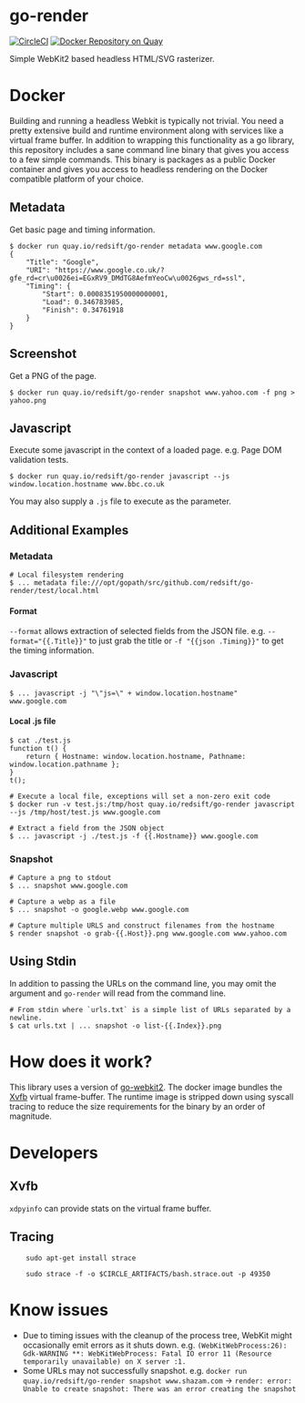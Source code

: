# go-render

[![CircleCI](https://circleci.com/gh/Redsift/go-render.svg?style=svg)](https://circleci.com/gh/Redsift/go-render) [![Docker Repository on Quay](https://quay.io/repository/redsift/go-render/status "Docker Repository on Quay")](https://quay.io/repository/redsift/go-render)

Simple WebKit2 based headless HTML/SVG rasterizer. 

# Docker

Building and running a headless Webkit is typically not trivial. You need a pretty extensive build and runtime environment along with services like a virtual frame buffer. In addition to wrapping this functionality as a go library, this repository includes a sane command line binary that gives you access to a few simple commands. This binary is packages as a public Docker container and gives you access to headless rendering on the Docker compatible platform of your choice.

## Metadata

Get basic page and timing information.

    $ docker run quay.io/redsift/go-render metadata www.google.com
    {
        "Title": "Google",
        "URI": "https://www.google.co.uk/?gfe_rd=cr\u0026ei=EGxRV9_DMdTG8AefmYeoCw\u0026gws_rd=ssl",
        "Timing": {
            "Start": 0.0008351950000000001,
            "Load": 0.346783985,
            "Finish": 0.34761918
        }
    }

## Screenshot

Get a PNG of the page.

    $ docker run quay.io/redsift/go-render snapshot www.yahoo.com -f png > yahoo.png

## Javascript

Execute some javascript in the context of a loaded page. e.g. Page DOM validation tests.

	$ docker run quay.io/redsift/go-render javascript --js window.location.hostname www.bbc.co.uk

You may also supply a `.js` file to execute as the parameter.

## Additional Examples

### Metadata

	# Local filesystem rendering
	$ ... metadata file:///opt/gopath/src/github.com/redsift/go-render/test/local.html

#### Format

`--format` allows extraction of selected fields from the JSON file. e.g. `--format="{{.Title}}"` to just grab the title
or `-f "{{json .Timing}}"` to get the timing information.

### Javascript

	$ ... javascript -j "\"js=\" + window.location.hostname"  www.google.com

#### Local .js file

    $ cat ./test.js
    function t() {
        return { Hostname: window.location.hostname, Pathname: window.location.pathname };
    }
    t();
    
    # Execute a local file, exceptions will set a non-zero exit code
	$ docker run -v test.js:/tmp/host quay.io/redsift/go-render javascript --js /tmp/host/test.js www.google.com
    
	# Extract a field from the JSON object
	$ ... javascript -j ./test.js -f {{.Hostname}} www.google.com

### Snapshot

	# Capture a png to stdout
	$ ... snapshot www.google.com

	# Capture a webp as a file
	$ ... snapshot -o google.webp www.google.com

	# Capture multiple URLS and construct filenames from the hostname
	$ render snapshot -o grab-{{.Host}}.png www.google.com www.yahoo.com

## Using Stdin

In addition to passing the URLs on the command line, you may omit the argument and `go-render` will read from the command line. 

	# From stdin where `urls.txt` is a simple list of URLs separated by a newline.
	$ cat urls.txt | ... snapshot -o list-{{.Index}}.png

# How does it work?

This library uses a version of [go-webkit2](https://github.com/sourcegraph/go-webkit2). The docker image bundles the [Xvfb](https://en.wikipedia.org/wiki/Xvfb) virtual frame-buffer. The runtime image is stripped down using syscall tracing to reduce the size requirements for the binary by an order of magnitude.


# Developers

## Xvfb

`xdpyinfo` can provide stats on the virtual frame buffer.
        
        
## Tracing
        
        sudo apt-get install strace
        
        sudo strace -f -o $CIRCLE_ARTIFACTS/bash.strace.out -p 49350
        
# Know issues

- Due to timing issues with the cleanup of the process tree, WebKit might occasionally emit errors as it shuts down. e.g. `(WebKitWebProcess:26): Gdk-WARNING **: WebKitWebProcess: Fatal IO error 11 (Resource temporarily unavailable) on X server :1.`        
- Some URLs may not successfully snapshot. e.g. `docker run quay.io/redsift/go-render snapshot www.shazam.com` -> `render: error: Unable to create snapshot: There was an error creating the snapshot`